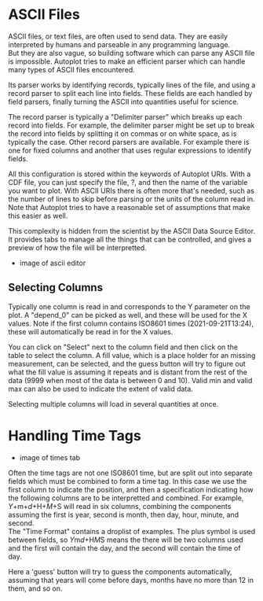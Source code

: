 # ASCII Files 
ASCII files, or text files, are often used to send data.  They are easily 
interpreted by humans and parseable in any programming language.  
But they are also vague, so building software which can parse any ASCII file
is impossible.  Autoplot tries to make an efficient parser which can handle
many types of ASCII files encountered.

Its parser works by identifying records, typically lines of the file, 
and using a record parser to split each line into fields.  These
fields are each handled by field parsers, finally turning the ASCII into
quantities useful for science.

The record parser is typically a "Delimiter parser" which breaks up each
record into fields.  For example, the delimiter parser might be set up to
break the record into fields by splitting it on commas or on white space,
as is typically the case.  Other record parsers are available. For example
there is one for fixed columns and another that uses regular expressions
to identify fields.

All this configuration is stored within the keywords of Autoplot URIs.
With a CDF file, you can just specify the file, ?, and then the name of the
variable you want to plot.  With ASCII URIs there is often more that's needed,
such as the number of lines to skip before parsing or the units of the column
read in.  Note that Autoplot tries to have a reasonable set of assumptions 
that make this easier as well.

This complexity is hidden from the scientist by the ASCII Data Source Editor.
It provides tabs to manage all the things that can be controlled, and 
gives a preview of how the file will be interpretted.  

* image of ascii editor

## Selecting Columns
Typically one column is read in and corresponds to the Y parameter on the 
plot.  A "depend_0" can be picked as well, and these will be used for the
X values.  Note if the first column contains ISO8601 times (2021-09-21T13:24),
these will automatically be read in for the X values.  

You can click on "Select" next to the column field and then click on the table 
to select the column.  A fill value, which is a place holder for an missing 
measurement, can be selected, and the guess button will try to figure out what
the fill value is assuming it repeats and is distant from the rest of the data
(9999 when most of the data is between 0 and 10).  Valid min and valid max
can also be used to indicate the extent of valid data.

Selecting multiple columns will load in several quantities at once.

# Handling Time Tags

* image of times tab

Often the time tags are not one ISO8601 time, but are split out into separate
fields which must be combined to form a time tag.  In this case we use 
the first column to indicate the position, and then a specification indicating
how the following columns are to be interpretted and combined.  For example, 
$Y+$m+$d+$H+$M+$S will read in six columns, combining the components assuming
the first is year, second is month, then day, hour, minute, and second.  
The "Time Format" contains a droplist of examples.  The plus symbol is used 
between fields, so $Y$m$d+$H$M$S means the there will be two columns used
and the first will contain the day, and the second will contain the time of 
day.

Here a 'guess' button will try to guess the components automatically, assuming 
that years will come before days, months have no more than 12 in them, and so on.






